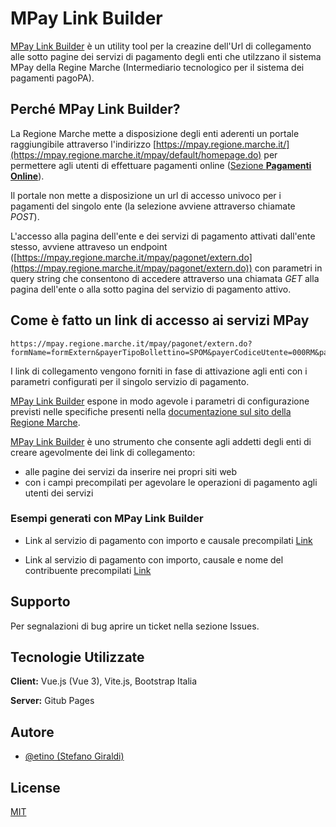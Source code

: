 
# MPay Link Builder

[MPay Link Builder](https://etino.github.io/mpay-link-builder/) è un utility tool per la creazine dell'Url di collegamento alle sotto pagine dei servizi di pagamento degli enti che utilzzano il sistema MPay della Regine Marche (Intermediario tecnologico per il sistema dei pagamenti pagoPA).


## Perché MPay Link Builder?

La Regione Marche mette a disposizione degli enti aderenti un portale  raggiungibile attraverso l'indirizzo [https://mpay.regione.marche.it/](https://mpay.regione.marche.it/mpay/default/homepage.do) per permettere agli utenti di effettuare pagamenti online ([Sezione **Pagamenti Online**](https://mpay.regione.marche.it/mpay/pagonet/default.do)).

Il portale non mette a disposizione un url di accesso univoco per i pagamenti del singolo ente (la selezione avviene attraverso chiamate *POST*). 

L'accesso alla pagina dell'ente e dei servizi di pagamento attivati dall'ente stesso, avviene attraveso un endpoint ([https://mpay.regione.marche.it/mpay/pagonet/extern.do](https://mpay.regione.marche.it/mpay/pagonet/extern.do)) con parametri in query string che consentono di accedere attraverso una chiamata *GET* alla pagina dell'ente o alla sotto pagina del servizio di pagamento attivo.

## Come è fatto un link di accesso ai servizi MPay
```
https://mpay.regione.marche.it/mpay/pagonet/extern.do?formName=formExtern&payerTipoBollettino=SPOM&payerCodiceUtente=000RM&payerTipologiaServizio=UBC&payerCodiceEnte=05671
```

I link di collegamento vengono forniti in fase di attivazione agli enti con i parametri configurati per il singolo servizio di pagamento.

[MPay Link Builder](https://etino.github.io/mpay-link-builder/) espone in modo agevole i parametri di configurazione previsti nelle specifiche presenti nella [documentazione sul sito della Regione Marche](https://www.regione.marche.it/Regione-Utile/Agenda-Digitale/Pagamenti-e-fatturazione-elettronica#MPAY-principali-funzioni-e-configurazione).

[MPay Link Builder](https://etino.github.io/mpay-link-builder/) è uno strumento che consente agli addetti degli enti di creare agevolmente dei link di collegamento:

- alle pagine dei servizi da inserire nei propri siti web
- con i campi precompilati per agevolare le operazioni di pagamento agli  utenti dei servizi

### Esempi generati con MPay Link Builder

- Link al servizio di pagamento con importo e causale precompilati [Link](https://mpay.regione.marche.it/mpay/pagonet/extern.do?formName=formExtern&payerTipoBollettino=SPOM&payerCodiceUtente=000RM&payerTipologiaServizio=UBC&payerCodiceEnte=05671&payerImporto=50&payerImportoCent=0&payerCausale=CANONE+UTILIZZO+IMMOBILE)

- Link al servizio di pagamento con importo, causale e nome del contribuente precompilati [Link](https://mpay.regione.marche.it/mpay/pagonet/extern.do?formName=formExtern&payerTipoBollettino=SPOM&payerCodiceUtente=000RM&payerTipologiaServizio=UBC&payerCodiceEnte=05671&payerImporto=50&payerImportoCent=0&payerCausale=CANONE+UTILIZZO+IMMOBILE&payerCognomeContribuente=Rossi&payerNomeContribuente=Mario&payerIndirizzoContribuente=Via+Vittorio+Venento%2C+32&payerCittaContribuente=San+Costanzo&payerProvinciaContribuente=PU)



## Supporto

Per segnalazioni di bug aprire un ticket nella sezione Issues.

  
## Tecnologie Utilizzate

**Client:** Vue.js (Vue 3), Vite.js, Bootstrap Italia

**Server:** Gitub Pages

  
## Autore

- [@etino (Stefano Giraldi)](https://www.github.com/etino)

  
## License

[MIT](https://choosealicense.com/licenses/mit/)

  